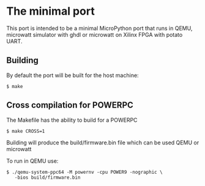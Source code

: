 # The minimal port

This port is intended to be a minimal MicroPython port that runs in
QEMU, microwatt simulator with ghdl or microwatt on Xilinx FPGA with
potato UART.

## Building

By default the port will be built for the host machine:

    $ make

## Cross compilation for POWERPC

The Makefile has the ability to build for a POWERPC

    $ make CROSS=1

Building will produce the build/firmware.bin file which can be used
QEMU or microwatt

To run in QEMU use:

    $ ./qemu-system-ppc64 -M powernv -cpu POWER9 -nographic \
       -bios build/firmware.bin
